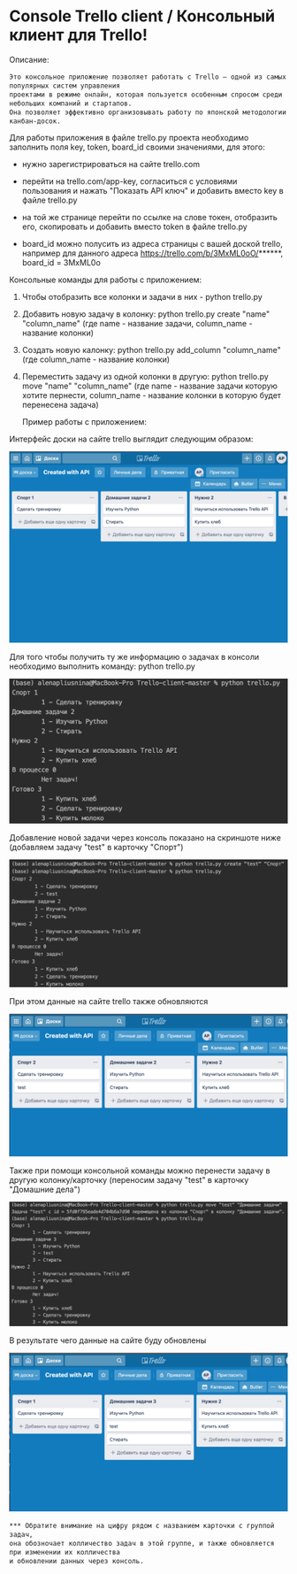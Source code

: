 # Console Trello client / Консольный клиент для Trello!

   Описание: 

    Это консольное приложение позволяет работать с Trello — одной из самых популярных систем управления 
    проектами в режиме онлайн, которая пользуется особенным спросом среди небольших компаний и стартапов. 
    Она позволяет эффективно организовывать работу по японской методологии канбан-досок.

   Для работы приложения в файле trello.py проекта необходимо заполнить поля key, token, board_id своими значениями, для этого:

   - нужно зарегистрироваться на сайте trello.com
   
   - перейти на trello.com/app-key, согласиться с условиями пользования и нажать "Показать API ключ" и добавить вместо key в файле trello.py
   
   - на той же странице перейти по ссылке на слове токен, отобразить его, cкопировать и добавить вместо token в файле trello.py
   
   - board_id можно полусить из адреса страницы с вашей доской trello, например для данного адреса https://trello.com/b/3MxML0oO/******, board_id = 3MxML0o 


   Консольные команды для работы с приложением:

1. Чтобы отобразить все колонки и задачи в них - python trello.py
2. Добавить новую задачу в колонку: python trello.py create "name" "column_name" (где name - название задачи, column_name - название колонки)
3. Создать новую калонку: python trello.py add_column "column_name"  (где column_name - название колонки)
4. Переместить задачу из одной колонки в другую: python trello.py move "name" "column_name" (где name - название задачи которую хотите пернести, column_name - название колонки в которую будет перенесена задача)


   Пример работы с приложением:

Интерфейс доски на сайте trello выглядит следующим образом:

![Интерфейс доски trello](https://github.com/AlenaPliusnina/Trello-client/blob/master/screenshots/screen_1.png)

Для того чтобы получить ту же информацию о задачах в консоли необходимо выполнить команду: python trello.py

![Получение задач trello в консоли](https://github.com/AlenaPliusnina/Trello-client/blob/master/screenshots/screen_2.png)

Добавление новой задачи через консоль показано на скриншоте ниже (добавляем задачу "test" в карточку "Спорт")

![Добавление новой задачи trello в консоли](https://github.com/AlenaPliusnina/Trello-client/blob/master/screenshots/screen_3.png)

При этом данные на сайте trello также обновляются

![Добавление новой задачи trello на сайте](https://github.com/AlenaPliusnina/Trello-client/blob/master/screenshots/screen_4.png)

Также при помощи консольной команды можно перенести задачу в другую колонку/карточку (переносим задачу "test" в карточку "Домашние дела")

![Перенос задачи trello в консоли](https://github.com/AlenaPliusnina/Trello-client/blob/master/screenshots/screen_5.png)

В результате чего данные на сайте буду обновлены 

![Перенос задачи trello на сайте](https://github.com/AlenaPliusnina/Trello-client/blob/master/screenshots/screen_6.png)

    *** Обратите внимание на цифру рядом с названием карточки с группой задач, 
    она обозночает колличество задач в этой группе, и также обновляется при изменении их колличества 
    и обновлении данных через консоль.
